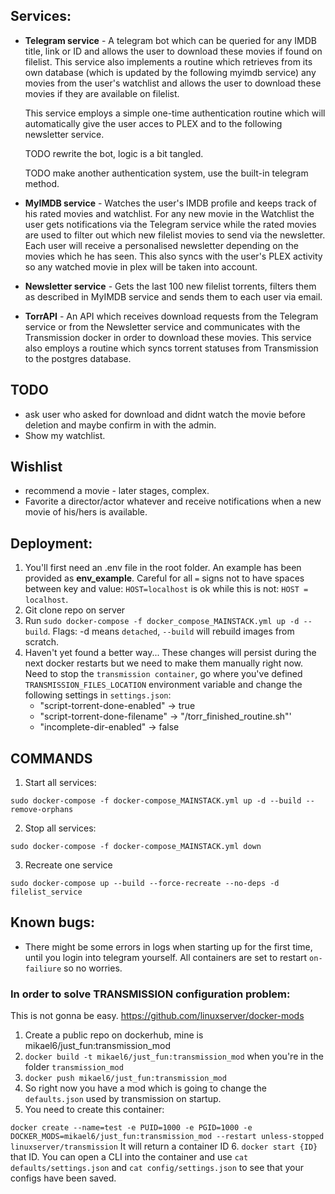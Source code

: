 ## Services:


- **Telegram service** - A telegram bot which can be queried for any IMDB title, link or ID and allows
the user to download these movies if found on filelist.
  This service also implements a routine which retrieves from its own database (which
  is updated by the following myimdb service) any movies from the user's watchlist and allows the
  user to download these movies if they are available on filelist.
  
    This service employs a simple one-time authentication routine which will
automatically give the user acces to PLEX and to the following newsletter service.
    

    TODO rewrite the bot, logic is a bit tangled.
    
    TODO make another authentication system, use the built-in telegram method.

  
- **MyIMDB service** - Watches the user's IMDB profile and keeps track of his rated movies and
watchlist. For any new movie in the Watchlist the user gets notifications via the Telegram service 
while the rated movies are used to filter out which new filelist movies to send via the newsletter. 
Each user will receive a personalised newsletter depending on the movies which he has seen. 
This also syncs with the user's PLEX activity so any watched movie in plex will be taken into account.
  

- **Newsletter service** - Gets the last 100 new filelist torrents, filters them as described in MyIMDB service and
sends them to each user via email. 
  

- **TorrAPI** - An API which receives download requests from the Telegram service or from the Newsletter service and
communicates with the Transmission docker in order to download these movies. This service also employs a routine
which syncs torrent statuses from Transmission to the postgres database.


## TODO

- ask user who asked for download and didnt watch the movie before deletion and maybe confirm in with the admin.
- Show my watchlist.


## Wishlist
- recommend a movie - later stages, complex.
- Favorite a director/actor whatever and receive notifications when a new movie of his/hers is available.


## Deployment:

1. You'll first need an .env file in the root folder. An example has been provided as **env_example**. Careful for 
   all `=` signs not to have spaces between key and value: `HOST=localhost` is ok while this is not: `HOST = localhost`.
2. Git clone repo on server
3. Run `sudo docker-compose -f docker_compose_MAINSTACK.yml up -d --build`. Flags: -d means `detached`, `--build` will 
   rebuild images from scratch.
4. Haven't yet found a better way... These changes will persist during the next docker restarts but we need
   to make them manually right now. Need to stop the `transmission container`, go where you've defined
 `TRANSMISSION_FILES_LOCATION` environment variable and change the following settings in `settings.json`:
   - "script-torrent-done-enabled" -> true
   - "script-torrent-done-filename" -> "/torr_finished_routine.sh"'
   - "incomplete-dir-enabled" -> false
    
     
   

## COMMANDS

1. Start all services:

`sudo docker-compose -f docker-compose_MAINSTACK.yml up -d --build --remove-orphans`

2. Stop all services:

`sudo docker-compose -f docker-compose_MAINSTACK.yml down`

3. Recreate one service

`sudo docker-compose up --build --force-recreate --no-deps -d filelist_service`


## Known bugs:

- There might be some errors in logs when starting up for the first time, until you login into telegram yourself.
All containers are set to restart `on-failiure` so no worries.




### In order to solve TRANSMISSION configuration problem:

This is not gonna be easy. https://github.com/linuxserver/docker-mods 

1. Create a public repo on dockerhub, mine is mikael6/just_fun:transmission_mod
2. `docker build -t mikael6/just_fun:transmission_mod` when you're in the folder `transmission_mod`
3. `docker push mikael6/just_fun:transmission_mod`
4. So right now you have a mod which is going to change the `defaults.json` used by transmission on
startup.
5. You need to create this container:

`docker create --name=test -e PUID=1000 -e PGID=1000 -e DOCKER_MODS=mikael6/just_fun:transmission_mod --restart unless-stopped linuxserver/transmission`
It will return a container ID
6. `docker start {ID}` that ID. You can open a CLI into the container and use `cat defaults/settings.json` and `cat config/settings.json` to see that
your configs have been saved.



  


